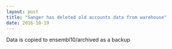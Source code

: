 ```yaml
---
layout: post
title: "Sanger has deleted old accounts data from warehouse"
date: 2016-10-19
---
```


Data is copied to ensembl10/archived as a backup

